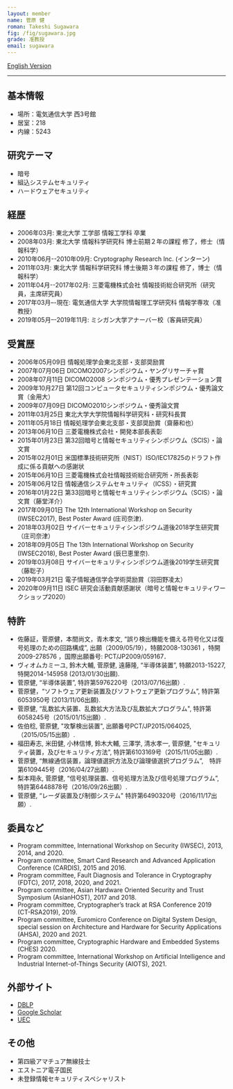 ```yaml
---
layout: member
name: 菅原 健
roman: Takeshi Sugawara
fig: /fig/sugawara.jpg
grade: 准教授
email: sugawara
---
```


[English Version](/member/sugawara_e)


---

## 基本情報

- 場所：電気通信大学 西3号館
- 居室：218
- 内線：5243

## 研究テーマ

- 暗号
- 組込システムセキュリティ
- ハードウェアセキュリティ

## 経歴
- 2006年03月: 東北大学 工学部 情報工学科 卒業
- 2008年03月: 東北大学 情報科学研究科 博士前期２年の課程 修了，修士（情報科学）
- 2010年06月--2010年09月: Cryptography Research Inc. (インターン)
- 2011年03月: 東北大学 情報科学研究科 博士後期３年の課程 修了，博士（情報科学）
- 2011年04月--2017年02月: 三菱電機株式会社 情報技術総合研究所（研究員，主席研究員）
- 2017年03月–-現在: 電気通信大学 大学院情報理工学研究科 情報学専攻（准教授）
- 2019年05月–-2019年11月: ミシガン大学アナーバー校（客員研究員）

## 受賞歴

- 2006年05月09日 情報処理学会東北支部・支部奨励賞
- 2007年07月06日 DICOMO2007シンポジウム・ヤングリサーチャ賞
- 2008年07月11日 DICOMO2008 シンポジウム・優秀プレゼンテーション賞
- 2009年10月27日 第12回コンピュータセキュリティシンポジウム・優秀論文賞（金用大）
- 2009年07月09日 DICOMO2010シンポジウム・優秀論文賞
- 2011年03月25日 東北大学大学院情報科学研究科・研究科長賞
- 2011年05月18日 情報処理学会東北支部・支部奨励賞（齋藤和也）
- 2013年06月10日 三菱電機株式会社・開発本部長表彰
- 2015年01月23日 第32回暗号と情報セキュリティシンポジウム（SCIS）・論文賞
- 2015年02月01日 米国標準技術研究所（NIST）ISO/IEC17825のドラフト作成に係る貢献への感謝状
- 2015年06月10日 三菱電機株式会社情報技術総合研究所・所長表彰
- 2015年06月12日 情報通信システムセキュリティ（ICSS）・研究賞
- 2016年01月22日 第33回暗号と情報セキュリティシンポジウム（SCIS）・論文賞（藤堂洋介）
- 2017年09月01日 The 12th International Workshop on Security (IWSEC2017), Best Poster Award (庄司奈津).
- 2018年03月02日 サイバーセキュリティシンポジウム道後2018学生研究賞（庄司奈津）
- 2018年09月05日 The 13th International Workshop on Security (IWSEC2018), Best Poster Award (辰巳恵里奈).
- 2019年03月08日 サイバーセキュリティシンポジウム道後2019学生研究賞（藤聡子）
- 2019年03月21日 電子情報通信学会学術奨励賞（羽田野凌太）
- 2020年09月11日 ISEC 研究会活動貢献感謝状（暗号と情報セキュリティワークショップ2020）

## 特許

- 佐藤証，菅原健，本間尚文，青木孝文, “誤り検出機能を備える符号化又は復号処理のための回路構成”, 出願（2009/05/19），特願2008-130361 ，特開2009-278576 ，国際出願番号: PCT/JP2009/059167．
- ヴィオムカミーユ, 鈴木大輔, 菅原健, 遠藤隆, “半導体装置”, 特願2013-15227, 特開2014-145958 (2013/01/30出願).
- 菅原健, “半導体装置”, 特許第5976220号（2013/07/16出願）.
- 菅原健，“ソフトウェア更新装置及びソフトウェア更新プログラム”, 特許第6053950号 (2013/11/06出願).
- 菅原健, “乱数拡大装置、乱数拡大方法及び乱数拡大プログラム", 特許第6058245号（2015/01/15出願）.
- 佐伯稔, 菅原健, "攻撃検出装置", 出願番号PCT/JP2015/064025, （2015/05/15出願）.
- 福田寿志, 米田健, 小林信博, 鈴木大輔, 三澤学, 清水孝一, 菅原健, "セキュリティ装置，及びセキュリティ方法”, 特許第6103169号（2015/11/05出願）.
- 菅原健, “無線通信装置，論理値選択方法及び論理値選択プログラム”,　特許第6109445号（2016/04/27出願）.
- 梨本翔永, 菅原健, “信号処理装置、信号処理方法及び信号処理プログラム”, 特許第6448878号（2016/09/26出願）.
- 菅原健, “レーダ装置及び制御システム" 特許第6490320号（2016/11/17出願）.

## 委員など

- Program committee, International Workshop on Security (IWSEC), 2013, 2014, and 2020.
- Program committee, Smart Card Research and Advanced Application Conference (CARDIS), 2015 and 2016.
- Program committee, Fault Diagnosis and Tolerance in Cryptography (FDTC), 2017, 2018, 2020, and 2021.
- Program committee, Asian Hardware Oriented Security and Trust Symposium (AsianHOST), 2017 and 2018.
- Program committee, Cryptographer’s track at RSA Conference 2019 (CT-RSA2019), 2019.
- Program committee, Euromicro Conference on Digital System Design, special session on Architecture and Hardware for Security Applications (AHSA), 2020 and 2021.
- Program committee, Cryptographic Hardware and Embedded Systems (CHES) 2020.
- Program committee, International Workshop on Artificial Intelligence and Industrial Internet-of-Things Security (AIOTS), 2021.

## 外部サイト

- [DBLP](http://dblp.uni-trier.de/pers/hd/s/Sugawara:Takeshi)
- [Google Scholar](https://scholar.google.co.jp/citations?user=q_rCsqEAAAAJ)
- [UEC](http://kjk.office.uec.ac.jp/Profiles/73/0007261/profile.html)

## その他

- 第四級アマチュア無線技士
- エストニア電子国民
- 未登録情報セキュリティスペシャリスト

